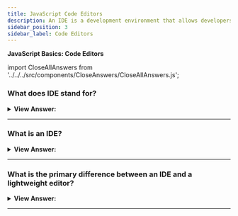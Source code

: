 ```yaml
---
title: JavaScript Code Editors
description: An IDE is a development environment that allows developers to load, save, edit, manage, and delete projects or files written in different programming languages.
sidebar_position: 3
sidebar_label: Code Editors
---
```


**JavaScript Basics: Code Editors**

import CloseAllAnswers from '../../../src/components/CloseAnswers/CloseAllAnswers.js';

<CloseAllAnswers />

### What does IDE stand for?

<details>
  <summary><strong>View Answer:</strong></summary>
  <div>
  <div><strong>Interview Response:</strong> Integrated Development Environment</div>
  </div>
</details>

---

### What is an IDE?

<details>
  <summary><strong>View Answer:</strong></summary>
  <div>
  <div><strong>Interview Response:</strong> An IDE is a development environment that allows developers to load, save, edit, manage, and delete projects or files written in different programming languages.</div>
  </div>
</details>

---

### What is the primary difference between an IDE and a lightweight editor?

<details>
  <summary><strong>View Answer:</strong></summary>
  <div>
  <div><strong>Interview Response:</strong> The main difference between a "lightweight editor" and an "IDE" is that an IDE works on a project level. A lightweight editor is considerably faster than an IDE if we require one file.</div><br />
  <div><strong>Technical Response:</strong> In contrast to a lightweight editor, an IDE works on the project level, so it loads more data when it starts and analyzes the project structure, if necessary. We can use a lightweight editor if we only need to edit one file.
  </div><br />
  <div><strong>Additional Information:</strong> TThere is no strict boundary between a lightweight editor and an integrated development environment since lightweight editors often have a good selection of plugins, such as directory-level syntax analyzers and auto-completers.
  </div>
  </div>
</details>

---

